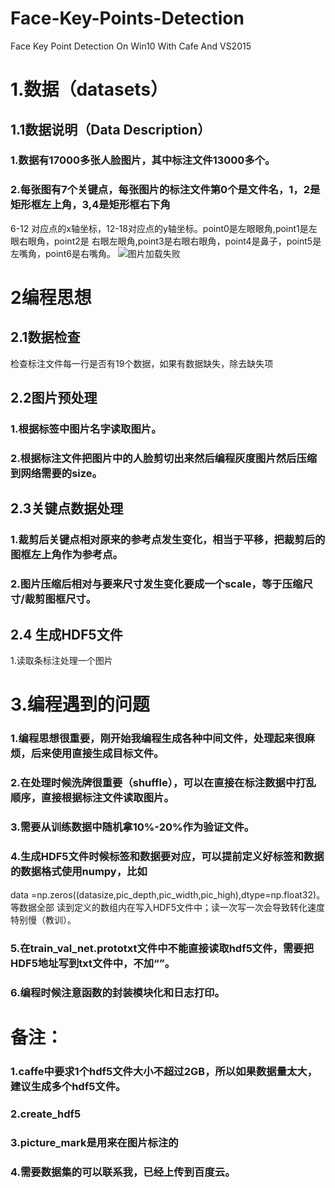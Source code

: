 # Face-Key-Points-Detection
Face Key Point Detection  On Win10 With Cafe And VS2015

# 1.数据（datasets）
## 1.1数据说明（Data Description）
### 1.数据有17000多张人脸图片，其中标注文件13000多个。
### 2.每张图有7个关键点，每张图片的标注文件第0个是文件名，1，2是矩形框左上角，3,4是矩形框右下角
6-12 对应点的x轴坐标，12-18对应点的y轴坐标。point0是左眼眼角,point1是左眼右眼角，point2是
右眼左眼角,point3是右眼右眼角，point4是鼻子，point5是左嘴角，point6是右嘴角。
![图片加载失败](https://github.com/thehappysheep/Face-Key-Points-Detection-/blob/master/example.jpg)
# 2编程思想
## 2.1数据检查
检查标注文件每一行是否有19个数据，如果有数据缺失，除去缺失项
## 2.2图片预处理
### 1.根据标签中图片名字读取图片。
### 2.根据标注文件把图片中的人脸剪切出来然后编程灰度图片然后压缩到网络需要的size。
## 2.3关键点数据处理
### 1.裁剪后关键点相对原来的参考点发生变化，相当于平移，把裁剪后的图框左上角作为参考点。
### 2.图片压缩后相对与要来尺寸发生变化要成一个scale，等于压缩尺寸/裁剪图框尺寸。
## 2.4 生成HDF5文件
1.读取条标注处理一个图片
# 3.编程遇到的问题
### 1.编程思想很重要，刚开始我编程生成各种中间文件，处理起来很麻烦，后来使用直接生成目标文件。
### 2.在处理时候洗牌很重要（shuffle），可以在直接在标注数据中打乱顺序，直接根据标注文件读取图片。
### 3.需要从训练数据中随机拿10%-20%作为验证文件。
### 4.生成HDF5文件时候标签和数据要对应，可以提前定义好标签和数据的数据格式使用numpy，比如
  data =np.zeros((datasize,pic_depth,pic_width,pic_high),dtype=np.float32)。等数据全部
  读到定义的数组内在写入HDF5文件中；读一次写一次会导致转化速度特别慢（教训）。
### 5.在train_val_net.prototxt文件中不能直接读取hdf5文件，需要把HDF5地址写到txt文件中，不加“”。
### 6.编程时候注意函数的封装模块化和日志打印。

# 备注：
### 1.caffe中要求1个hdf5文件大小不超过2GB，所以如果数据量太大，建议生成多个hdf5文件。
### 2.create_hdf5
### 3.picture_mark是用来在图片标注的
### 4.需要数据集的可以联系我，已经上传到百度云。
